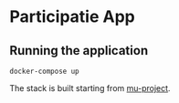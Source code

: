 # Participatie App

## Running the application

```shell
docker-compose up
```

The stack is built starting from [mu-project](https://github.com/mu-semtech/mu-project).
